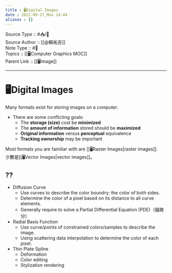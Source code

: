 ```yaml
---
title : 🖥️Digital Images
date : 2021-09-27_Mon 14:44
aliases : []
---
```

Source Type :: #📥/📄 <br>
Source Author :: [[@賴祐吉]]<br>
Note Type :: #📝 <br>
Topics :: [[🖥️Computer Graphics MOC]]<br>
Parent Link :: [[🖥️Image]]<br>

---
# 🖥️Digital Images

Many formats exist for storing images on a computer. <br>

+ There are some conflicting goals:
	- The **storage (size)** cost be **minimized**
	- The **amount of information** stored should be **maximized**
	- **Original information** versus **perceptual** equivalence
	- **Tracking ownership** may be important

Most formats you are familiar with are [[🖥️Raster Images|raster images]]. <br>
少數是[[🖥️Vector Images|vector images]]。

## ??
+ Diffusion Curve
	- Use curves to describe the color boundry: the color of both sides.
	- Determine the color of a pixel based on its distance to all curve elements.
	- Generally require to solve a Partial Differential Equation (PDE)（偏微分）
+ Radial Basis Function
	- Use curve/points of constrained colors/samples to describe the image.
	- Using scattering data interpolation to determine the color of each pixel.
+ Thin Plate Spline
	- Deformation
	- Color editing
	- Stylization rendering
